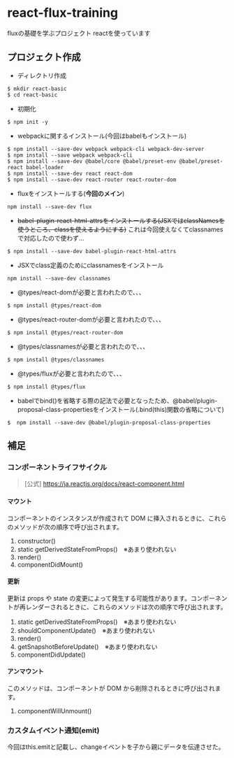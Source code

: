 # react-flux-training
fluxの基礎を学ぶプロジェクト
reactを使っています

## プロジェクト作成
- ディレクトリ作成
```
$ mkdir react-basic
$ cd react-basic
```
- 初期化
```
$ npm init -y
```
- webpackに関するインストール(今回はbabelもインストール)
```
$ npm install --save-dev webpack webpack-cli webpack-dev-server
$ npm install --save webpack webpack-cli
$ npm install --save-dev @babel/core @babel/preset-env @babel/preset-react babel-loader
$ npm install --save-dev react react-dom
$ npm install --save-dev react-router react-router-dom
```

- fluxをインストールする(**今回のメイン**)
```
npm install --save-dev flux
```

- ~~babel-plugin-react-html-attrsをインストールする(JSXではclassNamesを使うところ、classを使えるようにする)~~ これは今回使えなくてclassnamesで対応したので使わず...
```
$ npm install --save-dev babel-plugin-react-html-attrs
```

- JSXでclass定義のためにclassnamesをインストール
```
npm install --save-dev classnames
```

- @types/react-domが必要と言われたので、、、
```
$ npm install @types/react-dom
```

- @types/react-router-domが必要と言われたので、、、
```
$ npm install @types/react-router-dom
```

- @types/classnamesが必要と言われたので、、、
```
$ npm install @types/classnames
```

- @types/fluxが必要と言われたので、、、
```
$ npm install @types/flux
```

- babelでbind()を省略する際の記法で必要となったため、@babel/plugin-proposal-class-propertiesをインストール(.bind(this)関数の省略について)
```
$  npm install --save-dev @babel/plugin-proposal-class-properties
```


## 補足
### コンポーネントライフサイクル
> [公式] https://ja.reactjs.org/docs/react-component.html
#### マウント
コンポーネントのインスタンスが作成されて DOM に挿入されるときに、これらのメソッドが次の順序で呼び出されます。
1. constructor()
2. static getDerivedStateFromProps()　※あまり使われない
3. render()
4. componentDidMount()

#### 更新
更新は props や state の変更によって発生する可能性があります。コンポーネントが再レンダーされるときに、これらのメソッドは次の順序で呼び出されます。
1. static getDerivedStateFromProps()　※あまり使われない
2. shouldComponentUpdate()　※あまり使われない
3. render()
4. getSnapshotBeforeUpdate()　※あまり使われない
5. componentDidUpdate()

#### アンマウント
このメソッドは、コンポーネントが DOM から削除されるときに呼び出されます。
1. componentWillUnmount()


### カスタムイベント通知(emit)
今回はthis.emitと記載し、changeイベントを子から親にデータを伝達させた。
~~~.on("change",...)のようにして親を監視することでイベントを拾うことが可能である。